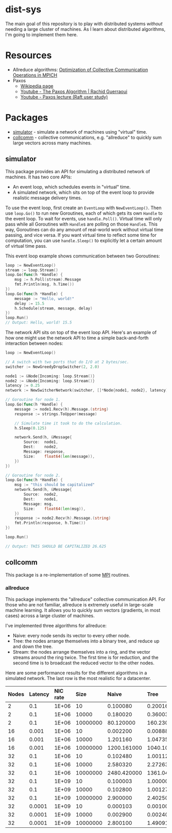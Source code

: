 # dist-sys

The main goal of this repository is to play with distributed systems *without* needing a large cluster of machines. As I learn about distributed algorithms, I'm going to implement them here.

# Resources

 * Allreduce algorithms: [Optimization of Collective Communication Operations in MPICH](http://www.mcs.anl.gov/~thakur/papers/ijhpca-coll.pdf)
 * Paxos
   * [Wikipedia page](https://en.wikipedia.org/wiki/Paxos_(computer_science)#Multi-Paxos)
   * [Youtube - The Paxos Algorithm | Rachid Guerraoui](https://www.youtube.com/watch?v=WX4gjowx45E)
   * [Youtube - Paxos lecture (Raft user study)](https://www.youtube.com/watch?v=JEpsBg0AO6o)

# Packages

 * [simulator](#simulator) - simulate a network of machines using "virtual" time.
 * [collcomm](#collcomm) - collective communications, e.g. "allreduce" to quickly sum large vectors across many machines.

## simulator

This package provides an API for simulating a distributed network of machines. It has two core APIs:

 * An event loop, which schedules events in "virtual" time.
 * A simulated network, which sits on top of the event loop to provide realistic message delivery times.

To use the event loop, first create an `EventLoop` with `NewEventLoop()`. Then use `loop.Go()` to run new Goroutines, each of which gets its own `Handle` to the event loop. To wait for events, use `handle.Poll()`. Virtual time will only pass while all Goroutines with `Handle`s are polling on those `Handle`s. This way, Goroutines can do any amount of real-world work without virtual time passing, and vice versa. If you want virtual time to reflect some time for computation, you can use `handle.Sleep()` to explicitly let a certain amount of virtual time pass.

This event loop example shows communication between two Goroutines:

```go
loop := NewEventLoop()
stream := loop.Stream()
loop.Go(func(h *Handle) {
    msg := h.Poll(stream).Message
    fmt.Println(msg, h.Time())
})
loop.Go(func(h *Handle) {
    message := "Hello, world!"
    delay := 15.5
    h.Schedule(stream, message, delay)
})
loop.Run()
// Output: Hello, world! 15.5
```

The network API sits on top of the event loop API. Here's an example of how one might use the network API to time a simple back-and-forth interaction between nodes:

```go
loop := NewEventLoop()

// A switch with two ports that do I/O at 2 bytes/sec.
switcher := NewGreedyDropSwitcher(2, 2.0)

node1 := &Node{Incoming: loop.Stream()}
node2 := &Node{Incoming: loop.Stream()}
latency := 0.25
network := NewSwitcherNetwork(switcher, []*Node{node1, node2}, latency)

// Goroutine for node 1.
loop.Go(func(h *Handle) {
    message := node1.Recv(h).Message.(string)
    response := strings.ToUpper(message)

    // Simulate time it took to do the calculation.
    h.Sleep(0.125)

    network.Send(h, &Message{
        Source:  node1,
        Dest:    node2,
        Message: response,
        Size:    float64(len(message)),
    })
})

// Goroutine for node 2.
loop.Go(func(h *Handle) {
    msg := "this should be capitalized"
    network.Send(h, &Message{
        Source:  node2,
        Dest:    node1,
        Message: msg,
        Size:    float64(len(msg)),
    })
    response := node2.Recv(h).Message.(string)
    fmt.Println(response, h.Time())
})

loop.Run()

// Output: THIS SHOULD BE CAPITALIZED 26.625
```

## collcomm

This package is a re-implementation of some [MPI](https://en.wikipedia.org/wiki/Message_Passing_Interface) routines.

### allreduce

This package implements the "allreduce" collective communication API. For those who are not familiar, allreduce is extremely useful in large-scale machine learning. It allows you to quickly sum vectors (gradients, in most cases) across a large cluster of machines.

I've implemented three algorithms for allreduce:

 * Naive: every node sends its vector to every other node.
 * Tree: the nodes arrange themselves into a binary tree, and reduce up and down the tree.
 * Stream: the nodes arrange themselves into a ring, and the vector streams around the ring twice. The first time is for reduction, and the second time is to broadcast the reduced vector to the other nodes.

Here are some performance results for the different algorithms in a simulated network. The last row is the most realistic for a datacenter.

| Nodes | Latency | NIC rate | Size | Naive | Tree | Stream |
|:--|:--|:--|:--|:--|:--|:--|
| 2 | 0.1 | 1E+06 | 10 | 0.100080 | 0.200160 | 0.800232 |
| 2 | 0.1 | 1E+06 | 10000 | 0.180020 | 0.360030 | 1.020026 |
| 2 | 0.1 | 1E+06 | 10000000 | 80.120000 | 160.230000 | 200.860011 |
| 16 | 0.001 | 1E+06 | 10 | 0.002200 | 0.008880 | 0.067676 |
| 16 | 0.001 | 1E+06 | 10000 | 1.201160 | 1.047350 | 0.419556 |
| 16 | 0.001 | 1E+06 | 10000000 | 1200.161000 | 1040.107250 | 305.143356 |
| 32 | 0.1 | 1E+06 | 10 | 0.102480 | 1.001120 | 9.901000 |
| 32 | 0.1 | 1E+06 | 10000 | 2.580320 | 2.272630 | 19.551941 |
| 32 | 0.1 | 1E+06 | 10000000 | 2480.420000 | 1361.042500 | 336.256147 |
| 32 | 0.1 | 1E+09 | 10 | 0.100003 | 1.000001 | 9.900001 |
| 32 | 0.1 | 1E+09 | 10000 | 0.102800 | 1.001270 | 19.100486 |
| 32 | 0.1 | 1E+09 | 10000000 | 2.900000 | 2.402500 | 19.185915 |
| 32 | 0.0001 | 1E+09 | 10 | 0.000103 | 0.001001 | 0.009901 |
| 32 | 0.0001 | 1E+09 | 10000 | 0.002900 | 0.002403 | 0.019586 |
| 32 | 0.0001 | 1E+09 | 10000000 | 2.800100 | 1.490913 | 0.358567 |
